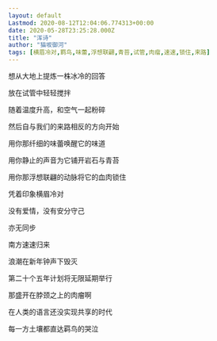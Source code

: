 ```yaml
---
layout: default
Lastmod: 2020-08-12T12:04:06.774313+00:00
date: 2020-05-28T23:25:28.000Z
title: "浑诗"
author: "猫坂御河"
tags: [横眉冷对,羁鸟,味蕾,浮想联翩,青苔,试管,肉瘤,速速,锁住,来路]
---
```


想从大地上提炼一株冰冷的回答

放在试管中轻轻搅拌

随着温度升高，和空气一起粉碎

然后自与我们的来路相反的方向开始

用你那纤细的味蕾唤醒它的味道

用你静止的声音为它铺开岩石与青苔

用你那浮想联翩的动脉将它的血肉锁住

凭着印象横眉冷对

没有爱情，没有安分守己

亦无同步

南方速速归来

浪潮在新年钟声下毁灭

第二十个五年计划将无限延期举行

那盛开在脖颈之上的肉瘤啊

在人类的语言还没实现共享的时代

每一方土壤都直达羁鸟的哭泣

